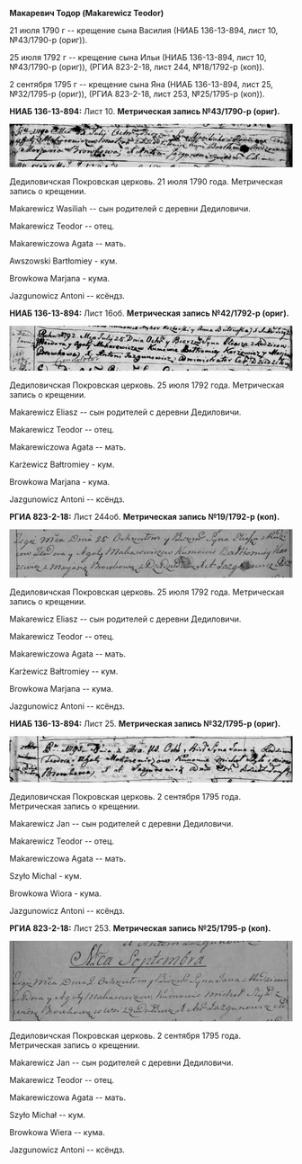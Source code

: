 **Макаревич Тодор (Makarewicz Teodor)**

21 июля 1790 г -- крещение сына Василия (НИАБ 136-13-894, лист 10,
№43/1790-р (ориг)).

25 июля 1792 г -- крещение сына Ильи (НИАБ 136-13-894, лист 10,
№43/1790-р (ориг)), (РГИА 823-2-18, лист 244, №18/1792-р (коп)).

2 сентября 1795 г -- крещение сына Яна (НИАБ 136-13-894, лист 25,
№32/1795-р (ориг)), (РГИА 823-2-18, лист 253, №25/1795-р (коп)).

**НИАБ 136-13-894:** Лист 10. **Метрическая запись №43/1790-р (ориг).**

![](./media/9c294f156543077ece6dff4bf2fc3d58863e4ca8.png)

Дедиловичская Покровская церковь. 21 июля 1790 года. Метрическая запись
о крещении.

Makarewicz Wasiliah -- сын родителей с деревни Дедиловичи.

Makarewicz Teodor -- отец.

Makarewiczowa Agata -- мать.

Awszowski Bartłomiey - кум.

Browkowa Marjana - кума.

Jazgunowicz Antoni -- ксёндз.

**НИАБ 136-13-894:** Лист 16об. **Метрическая запись №42/1792-р
(ориг).**

![](./media/be6f774b38a2877b984bbf2387162b71e5e52e96.png)

Дедиловичская Покровская церковь. 25 июля 1792 года. Метрическая запись
о крещении.

Makarewicz Eliasz -- сын родителей с деревни Дедиловичи.

Makarewicz Teodor -- отец.

Makarewiczowa Agata -- мать.

Karżewicz Bałtromiey - кум.

Browkowa Marjana - кума.

Jazgunowicz Antoni -- ксёндз.

**РГИА 823-2-18:** Лист 244об. **Метрическая запись №19/1792-р (коп).**

![](./media/c9d870d94f2a57a62df5958289fc6c1f5540228f.png)

Дедиловичская Покровская церковь. 25 июля 1792 года. Метрическая запись
о крещении.

Makarewicz Eliasz -- сын родителей с деревни Дедиловичи.

Makarewicz Teodor -- отец.

Makarewiczowa Agata -- мать.

Karżewicz Bałtromiey -- кум.

Browkowa Marjana -- кума.

Jazgunowicz Antoni -- ксёндз.

**НИАБ 136-13-894:** Лист 25. **Метрическая запись №32/1795-р (ориг).**

![](./media/fa93319a1340d19b45068b1940d524b6ff80052b.png)

Дедиловичская Покровская церковь. 2 сентября 1795 года. Метрическая
запись о крещении.

Makarewicz Jan -- сын родителей с деревни Дедиловичи.

Makarewicz Teodor -- отец.

Makarewiczowa Agata -- мать.

Szyło Michal - кум.

Browkowa Wiora - кума.

Jazgunowicz Antoni -- ксёндз.

**РГИА 823-2-18:** Лист 253. **Метрическая запись №25/1795-р (коп).**

![](./media/b23b31250fa930f1f00cef46cb628d8d12602d78.png)

Дедиловичская Покровская церковь. 2 сентября 1795 года. Метрическая
запись о крещении.

Makarewicz Jan -- сын родителей с деревни Дедиловичи.

Makarewicz Teodor -- отец.

Makarewiczowa Agata -- мать.

Szyło Michał -- кум.

Browkowa Wiera -- кума.

Jazgunowicz Antoni -- ксёндз.
